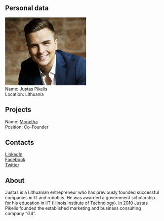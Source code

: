 ## Personal data
![ photo](photo/justas_pikelis.png)  
Name: Justas Pikelis   
Location: Lithuania   
## Projects 
Name: [Monetha](../projects/monetha.md)  
Position: Co-Founder  
## Contacts
[LinkedIn](https://www.linkedin.com/in/justaspikelis/)  
[Facebook](https://www.facebook.com/justas.pikelis)  
[Twitter](https://twitter.com/justaspikelis)  
## About
Justas is a Lithuanian entrepreneur who has previously founded successful companies in IT and robotics. He was awarded a government scholarship for his education in IIT (Illinois Institute of Technology).
In 2010 Justas Pikelis founded the established marketing and business consulting company “G4”.
